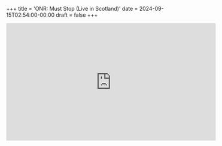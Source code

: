 +++
title = 'ONR: Must Stop (Live in Scotland)'
date = 2024-09-15T02:54:00-00:00
draft = false
+++

<iframe width="560" height="315" src="https://www.youtube.com/embed/n35WfaYhphY?si=ppN93CIe7dNTI_xW" title="YouTube video player" frameborder="0" allow="accelerometer; autoplay; clipboard-write; encrypted-media; gyroscope; picture-in-picture; web-share" referrerpolicy="strict-origin-when-cross-origin" allowfullscreen></iframe>
